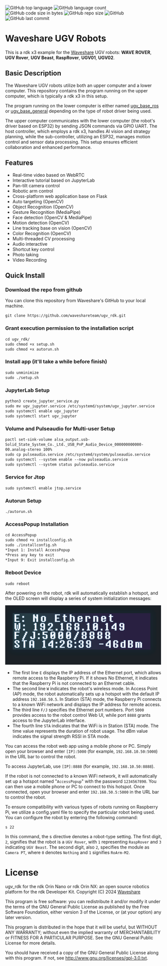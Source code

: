 ![GitHub top language](https://img.shields.io/github/languages/top/waveshareteam/ugv_rdk) ![GitHub language count](https://img.shields.io/github/languages/count/waveshareteam/ugv_rdk)
![GitHub code size in bytes](https://img.shields.io/github/languages/code-size/waveshareteam/ugv_rdk)
![GitHub repo size](https://img.shields.io/github/repo-size/waveshareteam/ugv_rdk) ![GitHub](https://img.shields.io/github/license/waveshareteam/ugv_rdk) ![GitHub last commit](https://img.shields.io/github/last-commit/waveshareteam/ugv_rdk)

# Waveshare UGV Robots
This is a rdk x3 example for the [Waveshare](https://www.waveshare.com/) UGV robots: **WAVE ROVER**, **UGV Rover**, **UGV Beast**, **RaspRover**, **UGV01**, **UGV02**.  


## Basic Description
The Waveshare UGV robots utilize both an upper computer and a lower computer. This repository contains the program running on the upper computer, which is typically a rdk x3 in this setup.  

The program running on the lower computer is either named [ugv_base_ros](https://github.com/effectsmachine/ugv_base_ros.git) or [ugv_base_general](https://github.com/effectsmachine/ugv_base_general.git) depending on the type of robot driver being used.  

The upper computer communicates with the lower computer (the robot's driver based on ESP32) by sending JSON commands via GPIO UART. The host controller, which employs a rdk x3, handles AI vision and strategy planning, while the sub-controller, utilizing an ESP32, manages motion control and sensor data processing. This setup ensures efficient collaboration and enhanced performance.

## Features
- Real-time video based on WebRTC
- Interactive tutorial based on JupyterLab
- Pan-tilt camera control
- Robotic arm control
- Cross-platform web application base on Flask
- Auto targeting (OpenCV)
- Object Recognition (OpenCV)
- Gesture Recognition (MediaPipe)
- Face detection (OpenCV & MediaPipe)
- Motion detection (OpenCV)
- Line tracking base on vision (OpenCV)
- Color Recognition (OpenCV)
- Multi-threaded CV processing
- Audio interactive
- Shortcut key control
- Photo taking
- Video Recording

## Quick Install

### Download the repo from github

You can clone this repository from Waveshare's GitHub to your local machine.

    git clone https://github.com/waveshareteam/ugv_rdk.git
### Grant execution permission to the installation script
    cd ugv_rdk/
    sudo chmod +x setup.sh
    sudo chmod +x autorun.sh
### Install app (it'll take a while before finish)
    sudo unminimize
    sudo ./setup.sh
### JupyterLab Setup
    python3 create_jupyter_service.py
    sudo mv ugv_jupyter.service /etc/systemd/system/ugv_jupyter.service
    sudo systemctl enable ugv_jupyter
    sudo systemctl start ugv_jupyter
### Volume and Pulseaudio for Multi-user Setup
    pactl set-sink-volume alsa_output.usb-Solid_State_System_Co._Ltd._USB_PnP_Audio_Device_000000000000-00.analog-stereo 100%
    sudo cp pulseaudio.service /etc/systemd/system/pulseaudio.service
    sudo systemctl --system enable --now pulseaudio.service
    sudo systemctl --system status pulseaudio.service
### Service for Jtop
    sudo systemctl enable jtop.service
### Autorun Setup
    ./autorun.sh
### AccessPopup Installation
    cd AccessPopup
    sudo chmod +x installconfig.sh
    sudo ./installconfig.sh
    *Input 1: Install AccessPopup
    *Press any key to exit
    *Input 9: Exit installconfig.sh
### Reboot Device
    sudo reboot

After powering on the robot, rdk will automatically establish a hotspot, and the OLED screen will display a series of system initialization messages:  

![](./media/RaspRover-LED-screen.png)
- The first line `E` displays the IP address of the Ethernet port, which allows remote access to the Raspberry Pi. If it shows No Ethernet, it indicates that the Raspberry Pi is not connected to an Ethernet cable.
- The second line `W` indicates the robot's wireless mode. In Access Point (AP) mode, the robot automatically sets up a hotspot with the default IP address `192.168.50.5`. In Station (STA) mode, the Raspberry Pi connects to a known WiFi network and displays the IP address for remote access.
- The third line `F/J` specifies the Ethernet port numbers. Port `5000` provides access to the robot control Web UI, while port `8888` grants access to the JupyterLab interface.
- The fourth line `STA` indicates that the WiFi is in Station (STA) mode. The time value represents the duration of robot usage. The dBm value indicates the signal strength RSSI in STA mode.  


You can access the robot web app using a mobile phone or PC. Simply open your browser and enter `[IP]:5000` (for example, `192.168.10.50:5000`) in the URL bar to control the robot.  

To access JupyterLab, use `[IP]:8888` (for example, `192.168.10.50:8888`).  

If the robot is not connected to a known WiFi network, it will automatically set up a hotspot named "`AccessPopup`" with the password `1234567890`. You can then use a mobile phone or PC to connect to this hotspot. Once connected, open your browser and enter `192.168.50.5:5000` in the URL bar to control the robot.  

To ensure compatibility with various types of robots running on Raspberry Pi, we utilize a config.yaml file to specify the particular robot being used. You can configure the robot by entering the following command:

    s 22

In this command, the s directive denotes a robot-type setting. The first digit, `2`, signifies that the robot is a `UGV Rover`, with `1` representing `RaspRover` and `3` indicating `UGV Beast`. The second digit, also `2`, specifies the module as `Camera PT`, where `0` denotes `Nothing` and `1` signifies `RoArm-M2`.  

# License
ugv_rdk for the rdk Orin Nano or rdk Orin NX: an open source robotics platform for the rdk Developer Kit.
Copyright (C) 2024 [Waveshare](https://www.waveshare.com/)

This program is free software: you can redistribute it and/or modify
it under the terms of the GNU General Public License as published by
the Free Software Foundation, either version 3 of the License, or
(at your option) any later version.

This program is distributed in the hope that it will be useful,
but WITHOUT ANY WARRANTY; without even the implied warranty of
MERCHANTABILITY or FITNESS FOR A PARTICULAR PURPOSE.  See the
GNU General Public License for more details.

You should have received a copy of the GNU General Public License
along with this program.  If not, see <http://www.gnu.org/licenses/gpl-3.0.txt>.
